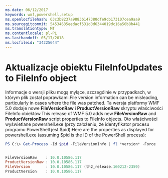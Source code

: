 ```yaml
---
ms.date: 06/12/2017
keywords: wmf,powershell,setup
ms.openlocfilehash: 63c3b8237a9883b147380dfe9cb173107cea9aa9
ms.sourcegitcommit: 54534635eedacf531d8d6344019dc16a50b8b441
ms.translationtype: MT
ms.contentlocale: pl-PL
ms.lasthandoff: 05/17/2018
ms.locfileid: "34225644"
---
```

# <a name="updates-to-fileinfo-object"></a><span data-ttu-id="714c0-102">Aktualizacje obiektu FileInfo</span><span class="sxs-lookup"><span data-stu-id="714c0-102">Updates to FileInfo object</span></span>
<span data-ttu-id="714c0-103">Informacje o wersji pliku mogą mylące, szczególnie w przypadkach, w którym plik został poprawkami.</span><span class="sxs-lookup"><span data-stu-id="714c0-103">File version information can be misleading, particularly in cases where the file was patched.</span></span> <span data-ttu-id="714c0-104">Ta wersja platformy WMF 5.0 dodaje nowe **FileVersionRaw** i **ProductVersionRaw** skryptu właściwości FileInfo obiektów.</span><span class="sxs-lookup"><span data-stu-id="714c0-104">This release of WMF 5.0 adds new **FileVersionRaw** and **ProductVersionRaw** script properties to FileInfo objects.</span></span> <span data-ttu-id="714c0-105">Oto właściwości wyświetlane powershell.exe (przy założeniu, że identyfikator procesu programu PowerShell jest $pid):</span><span class="sxs-lookup"><span data-stu-id="714c0-105">Here are the properties as displayed for powershell.exe (assuming $pid is the ID of the PowerShell process):</span></span>

```powershell
PS C:\> Get-Process -Id $pid -FileVersionInfo | fl *version* -Force


FileVersionRaw    : 10.0.10586.117
ProductVersionRaw : 10.0.10586.117
FileVersion       : 10.0.10586.117 (th2_release.160212-2359)
ProductVersion    : 10.0.10586.117
